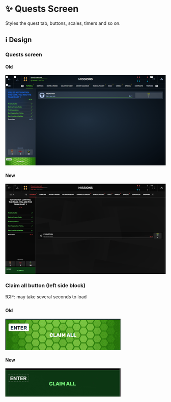 # :sparkles: Quests Screen

Styles the quest tab, buttons, scales, timers and so on.

## :information_source: Design

### Quests screen

#### Old

![](/images/quests/old/questsscreen.png)

#### New

![](/images/quests/new/questsscreen.png)

### Claim all button (left side block)

❗GIF: may take several seconds to load

#### Old

![](/images/quests/old/claimbutton.gif)

#### New

![](/images/quests/new/claimbutton.gif)
